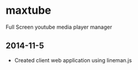 maxtube
=======

Full Screen youtube media player manager


2014-11-5
----------
- Created client web application using lineman.js
